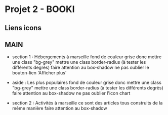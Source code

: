 # Projet 2 - BOOKI

## Liens icons

<i class="fa-solid fa-dog"></i>                 <!-- icone du chien -->
<i class="fa-solid fa-info"></i>                <!-- icone du -i de info -->
<i class="fa-solid fa-star"></i>                <!-- icone de l'étoile -->
<i class="fa-solid fa-person"></i>              <!-- icone du bonhomme -->
<i class="fa-solid fa-chart-line"></i>          <!-- icone du graphique -->
<i class="fa-solid fa-heart"></i>               <!-- icone du coeur -->
<i class="fa-solid fa-money-bill-wave"></i>     <!-- icone du billet -->
<i class="fa-solid fa-location-dot"></i>        <!-- icone de la localisation -->
<i class="fa-solid fa-magnifying-glass"></i>    <!-- icone de la loupe -->

## MAIN

- section 1 : Hébergements à marseille 
fond de couleur grise donc mettre une class "bg-grey"
mettre une class border-radius (à tester les différents degrès)
faire attention au box-shadow
ne pas oublier le bouton-lien 'Afficher plus'

- aside : Les plus populaires 
fond de couleur grise donc mettre une class "bg-grey"
mettre une class border-radius (à tester les différents degrès)
faire attention au box-shadow
ne pas oublier l'icon chart <i class="fa-solid fa-chart-line"></i>

- section 2 : Activités à marseille 
ce sont des articles tous construits de la même manière
faire attention au box-shadow